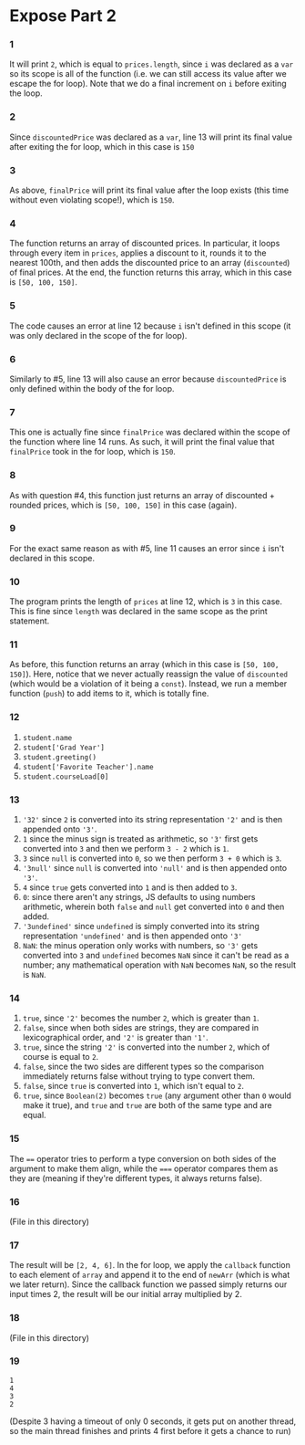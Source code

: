 # Expose Part 2

### 1
It will print `2`, which is equal to `prices.length`, since `i` was declared as a `var` so its scope is all of the function (i.e. we can still access its value after we escape the for loop). Note that we do a final increment on `i` before exiting the loop.

### 2
Since `discountedPrice` was declared as a `var`, line 13 will print its final value after exiting the for loop, which in this case is `150`

### 3
As above, `finalPrice` will print its final value after the loop exists (this time without even violating scope!), which is `150`.

### 4
The function returns an array of discounted prices. In particular, it loops through every item in `prices`, applies a discount to it, rounds it to the nearest 100th, and then adds the discounted price to an array (`discounted`) of final prices. At the end, the function returns this array, which in this case is `[50, 100, 150]`.

### 5
The code causes an error at line 12 because `i` isn't defined in this scope (it was only declared in the scope of the for loop).

### 6
Similarly to #5, line 13 will also cause an error because `discountedPrice` is only defined within the body of the for loop.

### 7
This one is actually fine since `finalPrice` was declared within the scope of the function where line 14 runs. As such, it will print the final value that `finalPrice` took in the for loop, which is `150`.

### 8
As with question #4, this function just returns an array of discounted + rounded prices, which is `[50, 100, 150]` in this case (again). 

### 9
For the exact same reason as with #5, line 11 causes an error since `i` isn't declared in this scope.

### 10
The program prints the length of `prices` at line 12, which is `3` in this case. This is fine since `length` was declared in the same scope as the print statement.

### 11
As before, this function returns an array (which in this case is `[50, 100, 150]`). Here, notice that we never actually reassign the value of `discounted` (which would be a violation of it being a `const`). Instead, we run a member function (`push`) to add items to it, which is totally fine.

### 12
1. `student.name`
2. `student['Grad Year']`
3. `student.greeting()`
4. `student['Favorite Teacher'].name`
5. `student.courseLoad[0]`

### 13
1. `'32'` since `2` is converted into its string representation `'2'` and is then appended onto `'3'`.
2. `1` since the minus sign is treated as arithmetic, so `'3'` first gets converted into `3` and then we perform `3 - 2` which is `1`.
3. `3` since `null` is converted into `0`, so we then perform `3 + 0` which is `3`.
4. `'3null'` since `null` is converted into `'null'` and is then appended onto `'3'`.
5. `4` since `true` gets converted into `1` and is then added to `3`.
6. `0`: since there aren't any strings, JS defaults to using numbers arithmetic, wherein both `false` and `null` get converted into `0` and then added.
7. `'3undefined'` since `undefined` is simply converted into its string representation `'undefined'` and is then appended onto `'3'`
8. `NaN`: the minus operation only works with numbers, so `'3'` gets converted into `3` and `undefined` becomes `NaN` since it can't be read as a number; any mathematical operation with `NaN` becomes `NaN`, so the result is `NaN`.

### 14
1. `true`, since `'2'` becomes the number `2`, which is greater than `1`.
2. `false`, since when both sides are strings, they are compared in lexicographical order, and `'2'` is greater than `'1'`.
3. `true`, since the string `'2'` is converted into the number `2`, which of course is equal to `2`.
4. `false`, since the two sides are different types so the comparison immediately returns false without trying to type convert them.
5. `false`, since `true` is converted into `1`, which isn't equal to `2`.
6. `true`, since `Boolean(2)` becomes `true` (any argument other than `0` would make it true), and `true` and `true` are both of the same type and are equal. 

### 15
The `==` operator tries to perform a type conversion on both sides of the argument to make them align, while the `===` operator compares them as they are (meaning if they're different types, it always returns false).

### 16
(File in this directory)

### 17
The result will be `[2, 4, 6]`. In the for loop, we apply the `callback` function to each element of `array` and append it to the end of `newArr` (which is what we later return). Since the callback function we passed simply returns our input times 2, the result will be our initial array multiplied by 2.

### 18
(File in this directory)

### 19
```
1
4
3
2
```

(Despite 3 having a timeout of only 0 seconds, it gets put on another thread, so the main thread finishes and prints 4 first before it gets a chance to run)